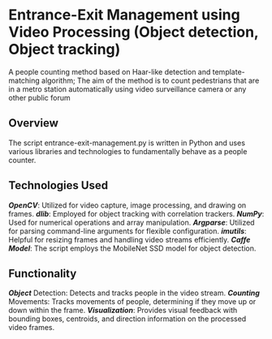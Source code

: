 # Entrance-Exit Management using Video Processing (Object detection, Object tracking)
A people counting method based on Haar-like detection and template-matching algorithm; The aim of the method is to count pedestrians that are in a metro station automatically using video surveillance camera or any other public forum

## Overview
The script entrance-exit-management.py is written in Python and uses various libraries and technologies to fundamentally behave as a people counter.

## Technologies Used
***OpenCV***: Utilized for video capture, image processing, and drawing on frames.
***dlib***: Employed for object tracking with correlation trackers.
***NumPy***: Used for numerical operations and array manipulation.
***Argparse***: Utilized for parsing command-line arguments for flexible configuration.
***imutils***: Helpful for resizing frames and handling video streams efficiently.
***Caffe Model***: The script employs the MobileNet SSD model for object detection.

## Functionality
***Object*** Detection: Detects and tracks people in the video stream.
***Counting*** Movements: Tracks movements of people, determining if they move up or down within the frame.
***Visualization***: Provides visual feedback with bounding boxes, centroids, and direction information on the processed video frames.

